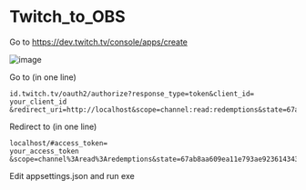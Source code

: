 # Twitch_to_OBS

Go to https://dev.twitch.tv/console/apps/create

![image](https://user-images.githubusercontent.com/10544388/213574205-dde4c41f-a221-41da-bee4-f111f9e33e86.png)

Go to (in one line)
```
id.twitch.tv/oauth2/authorize?response_type=token&client_id=
your_client_id
&redirect_uri=http://localhost&scope=channel:read:redemptions&state=67ab8aa609ea11e793ae9236143431
```

Redirect to (in one line)
```
localhost/#access_token=
your_access_token
&scope=channel%3Aread%3Aredemptions&state=67ab8aa609ea11e793ae9236143431&token_type=bearer
```

Edit appsettings.json and run exe

